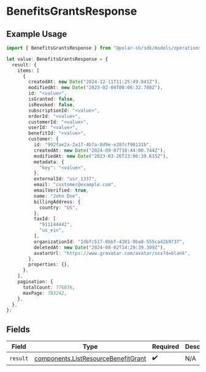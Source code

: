 # BenefitsGrantsResponse

## Example Usage

```typescript
import { BenefitsGrantsResponse } from "@polar-sh/sdk/models/operations/benefitsgrants.js";

let value: BenefitsGrantsResponse = {
  result: {
    items: [
      {
        createdAt: new Date("2024-12-11T11:25:49.041Z"),
        modifiedAt: new Date("2023-02-04T00:06:32.788Z"),
        id: "<value>",
        isGranted: false,
        isRevoked: false,
        subscriptionId: "<value>",
        orderId: "<value>",
        customerId: "<value>",
        userId: "<value>",
        benefitId: "<value>",
        customer: {
          id: "992fae2a-2a17-4b7a-8d9e-e287cf90131b",
          createdAt: new Date("2024-09-07T18:44:00.744Z"),
          modifiedAt: new Date("2023-03-26T23:06:39.615Z"),
          metadata: {
            "key": "<value>",
          },
          externalId: "usr_1337",
          email: "customer@example.com",
          emailVerified: true,
          name: "John Doe",
          billingAddress: {
            country: "US",
          },
          taxId: [
            "911144442",
            "us_ein",
          ],
          organizationId: "1dbfc517-0bbf-4301-9ba8-555ca42b9737",
          deletedAt: new Date("2024-08-02T14:29:39.309Z"),
          avatarUrl: "https://www.gravatar.com/avatar/xxx?d=blank",
        },
        properties: {},
      },
    ],
    pagination: {
      totalCount: 776876,
      maxPage: 783242,
    },
  },
};
```

## Fields

| Field                                                                                      | Type                                                                                       | Required                                                                                   | Description                                                                                |
| ------------------------------------------------------------------------------------------ | ------------------------------------------------------------------------------------------ | ------------------------------------------------------------------------------------------ | ------------------------------------------------------------------------------------------ |
| `result`                                                                                   | [components.ListResourceBenefitGrant](../../models/components/listresourcebenefitgrant.md) | :heavy_check_mark:                                                                         | N/A                                                                                        |